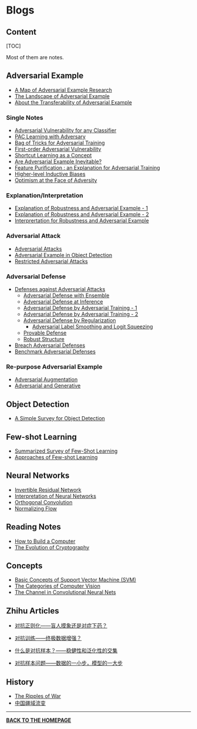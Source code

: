 # Blogs

## Content

[TOC]

Most of them are notes.

## Adversarial Example

- <a href="blogs/pages/Map-AdversarialExample.html" target="_blank">A Map of Adversarial Example Research</a>
- <a href="blogs/pages/Landscape-AdversarialExample.html" target="_blank">The Landscape of Adversarial Example</a>
- <a href="blogs/pages/Note-TransferabilityAdversarialExample.html"  target="_blank">About the Transferability of Adversarial Example</a>

### Single Notes

- <a href="blogs/pages/Single-AdversarialVulnerability.html" target="_blank">Adversarial Vulnerability for any Classifier</a>
- <a href="blogs/pages/Single-AdversarialPAC.html" target="_blank">PAC Learning with Adversary</a>
- <a href="blogs/pages/Single-AdversarialTrainingTricks.html" target="_blank">Bag of Tricks for Adversarial Training</a>
- <a href="blogs/pages/Single-AdversarialVulnerabilityFirstorder.html" target="_blank">First-order Adversarial Vulnerability</a>
- <a href="blogs/pages/Single-ShortcutLearning.html" target="_blank">Shortcut Learning as a Concept</a>
- <a href="blogs/pages/Single-AdversarialInevitable.html" target="_blank">Are Adversarial Example Inevitable?</a>
- <a href="blogs/pages/Single-FeaturePurification.html" target="_blank">Feature Purification : an Explanation for Adversarial Training</a>
- <a href="blogs/pages/Single-InductiveBias.html" target="_blank">Higher-level Inductive Biases</a>
- <a href="blogs/pages/Single-OptimismAdversity.html" target="_blank">Optimism at the Face of Adversity</a>

### Explanation/Interpretation

- <a href="blogs/pages/Note-AdversarialExplanation1.html" target="_blank">Explanation of Robustness and Adversarial Example - 1</a>
- <a href="blogs/pages/Note-AdversarialExplanation2.html" target="_blank">Explanation of Robustness and Adversarial Example - 2</a>
- <a href="blogs/pages/Note-AdversarialInterpretation.html" target="_blank">Interprertation for Robustness and Adversarial Example</a>

### Adversarial Attack

- <a href="blogs/pages/Note-AdversarialAttack.html" target="_blank">Adversarial Attacks</a>
- <a href="blogs/pages/Note-AdversarialExampleOD.html" target="_blank">Adversarial Example in Object Detection</a>
- <a href="blogs/pages/Note-AdversarialAttackRestricted.html" target="_blank">Restricted Adversarial Attacks</a>

### Adversarial Defense

- <a href="blogs/pages/Note-AdversarialDefense.html" target="_blank">Defenses against Adversarial Attacks</a>
  - <a href="blogs/pages/Note-AdversarialDefenseEnsemble.html" target="_blank">Adversarial Defense with Ensemble</a>
  - <a href="blogs/pages/Note-AdversarialDefenseInference.html" target="_blank">Adversarial Defense at Inference</a>
  - <a href="blogs/pages/Note-AdversarialTraining1.html" target="_blank">Adversarial Defense by Adversarial Training - 1</a>
  - <a href="blogs/pages/Note-AdversarialTraining2.html" target="_blank">Adversarial Defense by Adversarial Training - 2</a>
  - <a href="blogs/pages/Note-AdversarialRegularization.html" target="_blank">Adversarial Defense by Regularization</a>
      - <a href="blogs/pages/Note-AdversarialLabelSmoothing.html" target="_blank">Adversarial Label Smoothing and Logit Squeezing</a>
  - <a href="blogs/pages/Note-AdversarialVerification.html" target="_blank">Provable Defense</a>
  - <a href="blogs/pages/Note-AdversarialDefenseStructure.html" target="_blank">Robust Structure</a>
- <a href="blogs/pages/Note-AdversarialDefenseBreach.html" target="_blank">Breach Adversarial Defenses</a>
- <a href="blogs/pages/Note-AdversarialBenchmark.html" target="_blank">Benchmark Adversarial Defenses</a>

### Re-purpose Adversarial Example

- <a href="blogs/pages/Note-AdversarialAugmentation.html" target="_blank">Adversarial Augmentation</a>
- <a href="blogs/pages/Note-AdversarialGenerative.html" target="_blank">Adversarial and Generative</a>

## Object Detection

- <a href="blogs/pages/Note-ObjectDetection.html" target="_blank">A Simple Survey for Object Detection</a>

## Few-shot Learning

- <a href="blogs/pages/Note-FewShotLearningSurvey.html" target="_blank">Summarized Survey of Few-Shot Learning</a>
- <a href="blogs/pages/Note-FewShotLearning.html" target="_blank">Approaches of Few-shot Learning</a>

## Neural Networks

- <a href="blogs/pages/Single-InvertibleResNet.html" target="_blank">Invertible Residual Network</a>
- <a href="blogs/pages/Note-NeuralNetworkInterpretation.html" target="_blank">Interpretation of Neural Networks</a>
- <a href="blogs/pages/Note-OrthogonalConvolution.html" target="_blank">Orthogonal Convolution</a>
- <a href="blogs/pages/Single-NormalizingFlow.html" target="_blank">Normalizing Flow</a>

## Reading Notes

- <a href="blogs/pages/code-note-en.html" target="_blank">How to Build a Computer</a>
- <a href="blogs/pages/encrypto-note-en.html" target="_blank">The Evolution of Cryptography</a>

## Concepts

- <a href="blogs/pages/Concept-SVM.html">Basic Concepts of Support Vector Machine (SVM)</a>
- <a href="blogs/pages/Concept-CVCategory.html">The Categories of Computer Vision</a>
- <a href="blogs/pages/Concept-Channel.html" target="_blank">The Channel in Convolutional Neural Nets</a>

## Zhihu Articles

- <a href="https://zhuanlan.zhihu.com/p/337880063" target="_blank">对抗正则化——盲人摸象还是对症下药？</a>

- <a href="https://zhuanlan.zhihu.com/p/296809584">对抗训练——终极数据增强？</a>

- <a href="https://zhuanlan.zhihu.com/p/269203978">什么是对抗样本？——稳健性和泛化性的交集</a>
- <a href="https://zhuanlan.zhihu.com/p/268154711">对抗样本问题——数据的一小步，模型的一大步</a>

## History

- <a href="blogs/pages/History-WarRipples.html" target="_blank">The Ripples of War</a>
- <a href="blogs/pages/History-LandFlowChina.html" target="_blank">中国疆域流变</a>

---

<b><a href="index.html">BACK TO THE HOMEPAGE</a></b>

